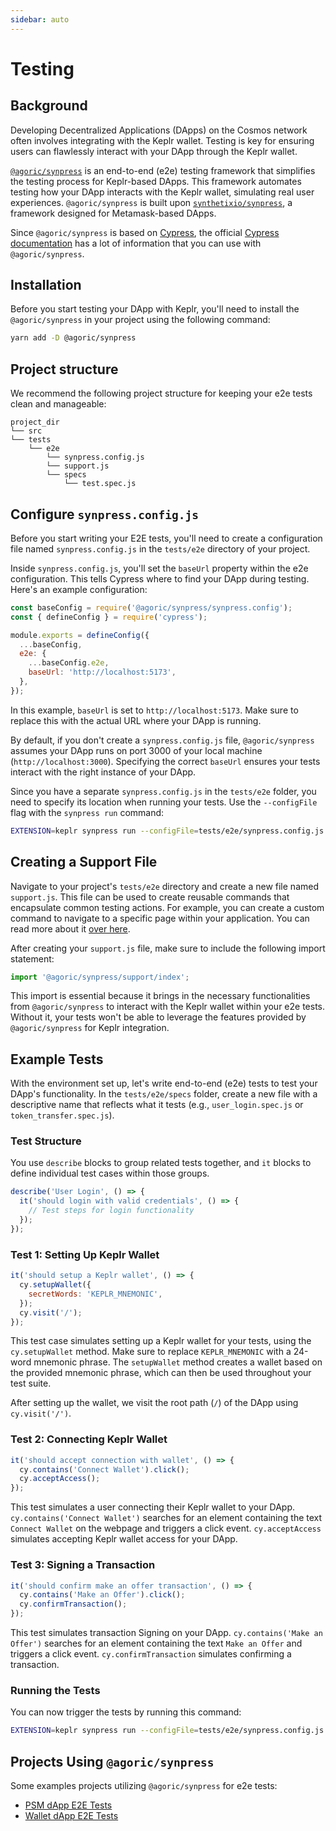 ```yaml
---
sidebar: auto
---
```


# Testing

## Background

Developing Decentralized Applications (DApps) on the Cosmos network often involves integrating with the Keplr wallet. Testing is key for ensuring users can flawlessly interact with your DApp through the Keplr wallet.

[`@agoric/synpress`](https://github.com/agoric-labs/synpress) is an end-to-end (e2e) testing framework that simplifies the testing process for Keplr-based DApps. This framework automates testing how your DApp interacts with the Keplr wallet, simulating real user experiences. `@agoric/synpress` is built upon [`synthetixio/synpress`](https://github.com/Synthetixio/synpress), a framework designed for Metamask-based DApps.

Since `@agoric/synpress` is based on [Cypress](https://www.cypress.io/), the official [Cypress documentation](https://docs.cypress.io/guides/overview/why-cypress) has a lot of information that you can use with `@agoric/synpress`.

## Installation

Before you start testing your DApp with Keplr, you'll need to install the `@agoric/synpress` in your project using the following command:

```bash
yarn add -D @agoric/synpress
```

## Project structure

We recommend the following project structure for keeping your e2e tests clean and manageable:

```text
project_dir
└── src
└── tests
    └── e2e
        └── synpress.config.js
        └── support.js
        └── specs
            └── test.spec.js
```

## Configure `synpress.config.js`

Before you start writing your E2E tests, you'll need to create a configuration file named `synpress.config.js` in the `tests/e2e` directory of your project.

Inside `synpress.config.js`, you'll set the `baseUrl` property within the e2e configuration. This tells Cypress where to find your DApp during testing. Here's an example configuration:

```js
const baseConfig = require('@agoric/synpress/synpress.config');
const { defineConfig } = require('cypress');

module.exports = defineConfig({
  ...baseConfig,
  e2e: {
    ...baseConfig.e2e,
    baseUrl: 'http://localhost:5173',
  },
});
```

In this example, `baseUrl` is set to `http://localhost:5173`. Make sure to replace this with the actual URL where your DApp is running.

By default, if you don't create a `synpress.config.js` file, `@agoric/synpress` assumes your DApp runs on port 3000 of your local machine (`http://localhost:3000`). Specifying the correct `baseUrl` ensures your tests interact with the right instance of your DApp.

Since you have a separate `synpress.config.js` in the `tests/e2e` folder, you need to specify its location when running your tests. Use the `--configFile` flag with the `synpress run` command:

```bash
EXTENSION=keplr synpress run --configFile=tests/e2e/synpress.config.js
```

## Creating a Support File

Navigate to your project's `tests/e2e` directory and create a new file named `support.js`. This file can be used to create reusable commands that encapsulate common testing actions. For example, you can create a custom command to navigate to a specific page within your application. You can read more about it [over here](https://docs.cypress.io/api/cypress-api/custom-commands).

After creating your `support.js` file, make sure to include the following import statement:

```js
import '@agoric/synpress/support/index';
```

This import is essential because it brings in the necessary functionalities from `@agoric/synpress` to interact with the Keplr wallet within your e2e tests. Without it, your tests won't be able to leverage the features provided by `@agoric/synpress` for Keplr integration.

## Example Tests

With the environment set up, let's write end-to-end (e2e) tests to test your DApp's functionality. In the `tests/e2e/specs` folder, create a new file with a descriptive name that reflects what it tests (e.g., `user_login.spec.js` or `token_transfer.spec.js`).

### Test Structure

You use `describe` blocks to group related tests together, and `it` blocks to define individual test cases within those groups.

```js
describe('User Login', () => {
  it('should login with valid credentials', () => {
    // Test steps for login functionality
  });
});
```

### Test 1: Setting Up Keplr Wallet

```js
it('should setup a Keplr wallet', () => {
  cy.setupWallet({
    secretWords: 'KEPLR_MNEMONIC',
  });
  cy.visit('/');
});
```

This test case simulates setting up a Keplr wallet for your tests, using the `cy.setupWallet` method. Make sure to replace `KEPLR_MNEMONIC` with a 24-word mnemonic phrase. The `setupWallet` method creates a wallet based on the provided mnemonic phrase, which can then be used throughout your test suite.

After setting up the wallet, we visit the root path (`/`) of the DApp using `cy.visit('/')`.

### Test 2: Connecting Keplr Wallet

```js
it('should accept connection with wallet', () => {
  cy.contains('Connect Wallet').click();
  cy.acceptAccess();
});
```

This test simulates a user connecting their Keplr wallet to your DApp. `cy.contains('Connect Wallet')` searches for an element containing the text `Connect Wallet` on the webpage and triggers a click event. `cy.acceptAccess` simulates accepting Keplr wallet access for your DApp.

### Test 3: Signing a Transaction

```js
it('should confirm make an offer transaction', () => {
  cy.contains('Make an Offer').click();
  cy.confirmTransaction();
});
```

This test simulates transaction Signing on your DApp. `cy.contains('Make an Offer')` searches for an element containing the text `Make an Offer` and triggers a click event. `cy.confirmTransaction` simulates confirming a transaction.

### Running the Tests

You can now trigger the tests by running this command:

```bash
EXTENSION=keplr synpress run --configFile=tests/e2e/synpress.config.js
```

## Projects Using `@agoric/synpress`

Some examples projects utilizing `@agoric/synpress` for e2e tests:

- [PSM dApp E2E Tests](https://github.com/Agoric/dapp-psm/tree/main/tests/e2e)
- [Wallet dApp E2E Tests](https://github.com/frazarshad/wallet-app/tree/main/test/e2e)
